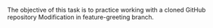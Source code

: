 The objective of this task is to practice working with a cloned GitHub repository
Modification in feature-greeting branch.
